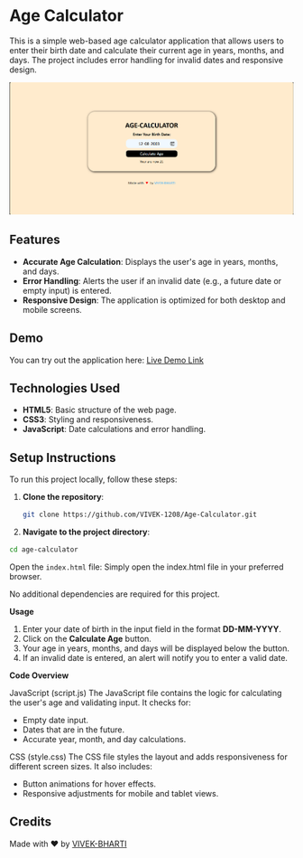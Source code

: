 # Age Calculator

This is a simple web-based age calculator application that allows users to enter their birth date and calculate their current age in years, months, and days. The project includes error handling for invalid dates and responsive design.

![Screenshot](Output.png)

## Features

- **Accurate Age Calculation**: Displays the user's age in years, months, and days.
- **Error Handling**: Alerts the user if an invalid date (e.g., a future date or empty input) is entered.
- **Responsive Design**: The application is optimized for both desktop and mobile screens.

## Demo

You can try out the application here: [Live Demo Link](link)

## Technologies Used

- **HTML5**: Basic structure of the web page.
- **CSS3**: Styling and responsiveness.
- **JavaScript**: Date calculations and error handling.

## Setup Instructions

To run this project locally, follow these steps:

1. **Clone the repository**:
   ```bash
   git clone https://github.com/VIVEK-1208/Age-Calculator.git
   ```
   
2. **Navigate to the project directory**:

```bash
cd age-calculator
```
Open the `index.html` file: Simply open the index.html file in your preferred browser.

No additional dependencies are required for this project.

**Usage**
1. Enter your date of birth in the input field in the format **DD-MM-YYYY**.
2. Click on the **Calculate Age** button.
3. Your age in years, months, and days will be displayed below the button.
4. If an invalid date is entered, an alert will notify you to enter a valid date.

**Code Overview**

JavaScript (script.js)
The JavaScript file contains the logic for calculating the user's age and validating input. It checks for:

* Empty date input.
* Dates that are in the future.
* Accurate year, month, and day calculations.

CSS (style.css)
The CSS file styles the layout and adds responsiveness for different screen sizes. It also includes:

* Button animations for hover effects.
* Responsive adjustments for mobile and tablet views.

## Credits

Made with ❤️ by [VIVEK-BHARTI](https://github.com/VIVEK-1208)
